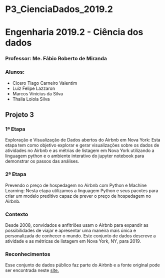 # P3_CienciaDados_2019.2
<h1>Engenharia 2019.2 - Ciência dos dados</h1>

<h3>Professor: Me. Fábio Roberto de Miranda</h3>

<h3>Alunos:</h3>
<ul>
  <li>Cicero Tiago Carneiro Valentim</li>
  <li>Luiz Felipe Lazzaron</li>
  <li>Marcos Vinícius da Silva</li>
  <li>Thalia Loiola Silva</li>
</ul>


<h2>Projeto 3</h2>

<h3>1ª Etapa</h3>
<p>
Exploração e Visualização de Dados abertos do Airbnb em Nova York: Esta etapa tem como objetivo explorar e gerar visualizações sobre os dados de atividades no Airbnb e as métrias de listagem em Nova York utilizando a linguagem python e o ambiente interativo do jupyter notebook para demonstrar os passos das análises.
</p>

<h3>2ª Etapa</h3>
<p>
Prevendo o preço de hospedagem no Airbnb com Python e Machine Learning: Nesta etapa utilizamos a linguagem Python e seus pacotes para criar um modelo preditivo capaz de prever o preço de hospedagem no Airbnb.
</p>


<h3>Contexto</h3>
<p>
Desde 2008, convidados e anfitriões usam o Airbnb para expandir as possibilidades de viajar e apresentar uma maneira mais única e personalizada de conhecer o mundo. Este conjunto de dados descreve a atividade e as métricas de listagem em Nova York, NY, para 2019.
</p>

<h3>Reconhecimentos</h3>
<p>
Esse conjunto de dados público faz parte do Airbnb e a fonte original pode ser encontrada neste <a href = http://insideairbnb.com/ >site.</a>
</p>


